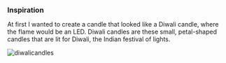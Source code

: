<span style= "font-size:16px">**Inspiration**</span>

At first I wanted to create a candle that looked like a Diwali candle, where the flame would be an LED.
Diwali candles are these small, petal-shaped candles that are lit for Diwali, the Indian festival of lights. 

![diwalicandles](https://user-images.githubusercontent.com/70911079/112928307-5f417280-90e4-11eb-82c3-2c64193fbb54.jpg)



